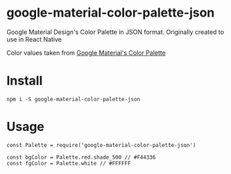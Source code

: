 # google-material-color-palette-json
Google Material Design's Color Palette in JSON format. Originally created to use in React Native

Color values taken from [Google Material's Color Palette](https://material.google.com/style/color.html#color-color-palette)

# Install
```
npm i -S google-material-color-palette-json
```

# Usage
```
const Palette = require('google-material-color-palette-json')

const bgColor = Palette.red.shade_500 // #F44336
const fgColor = Palette.white // #FFFFFF
```
